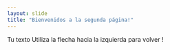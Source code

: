 ```yaml
---
layout: slide
title: "Bienvenidos a la segunda página!"
---
```

Tu texto
Utiliza la flecha hacia la izquierda para volver !
